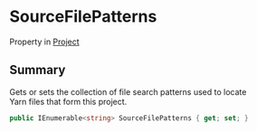 # SourceFilePatterns

Property in [Project](yarn.compiler.project.md)

## Summary

Gets or sets the collection of file search patterns used to locate\
Yarn files that form this project.

```csharp
public IEnumerable<string> SourceFilePatterns { get; set; }
```
